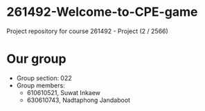 # 261492-Welcome-to-CPE-game
Project repository for course 261492 - Project (2 / 2566)

# Our group
- Group section: 022
- Group members:
    - 610610521, Suwat Inkaew
    - 630610743, Nadtaphong Jandaboot
